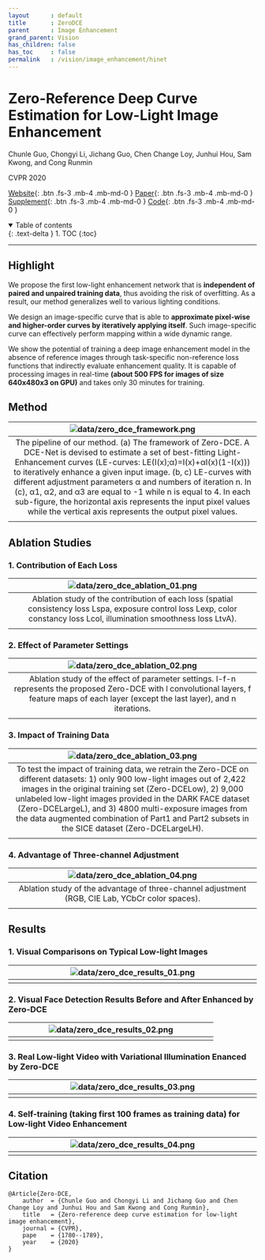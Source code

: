 ```yaml
---
layout      : default
title       : ZeroDCE
parent	    : Image Enhancement
grand_parent: Vision
has_children: false
has_toc     : false
permalink   : /vision/image_enhancement/hinet
---
```


# Zero-Reference Deep Curve Estimation for Low-Light Image Enhancement

Chunle Guo, Chongyi Li, Jichang Guo, Chen Change Loy, Junhui Hou, Sam Kwong,
and Cong Runmin

CVPR 2020

[Website](https://li-chongyi.github.io/Proj_Zero-DCE.html){: .btn .fs-3 .mb-4 .mb-md-0 }
[Paper](data/zero_dce.pdf){: .btn .fs-3 .mb-4 .mb-md-0 }
[Supplement](data/zero_dce_sup.pdf){: .btn .fs-3 .mb-4 .mb-md-0 }
[Code](https://github.com/Li-Chongyi/Zero-DCE){: .btn .fs-3 .mb-4 .mb-md-0 }

<details open markdown="block">
  <summary>Table of contents</summary>
  {: .text-delta }
  1. TOC
  {:toc}
</details>

---

## Highlight

We propose the first low-light enhancement network that is **independent of
paired and unpaired training data**, thus avoiding the risk of overfitting.
As a result, our method generalizes well to various lighting conditions.

We design an image-specific curve that is able to **approximate pixel-wise
and higher-order curves by iteratively applying itself**. Such image-specific
curve can effectively perform mapping within a wide dynamic range.

We show the potential of training a deep image enhancement model in the
absence of reference images through task-specific non-reference loss functions
that indirectly evaluate enhancement quality. It is capable of processing images
in real-time **(about 500 FPS for images of size 640x480x3 on GPU)** and takes
only 30 minutes for training.

## Method

|                                                                                                                                                                                                                                ![data/zero_dce_framework.png](data/zero_dce_framework.png)                                                                                                                                                                                                                                |
|:-------------------------------------------------------------------------------------------------------------------------------------------------------------------------------------------------------------------------------------------------------------------------------------------------------------------------------------------------------------------------------------------------------------------------------------------------------------------------------------------------------------------------:|
| The pipeline of our method. (a) The framework of Zero-DCE. A DCE-Net is devised to estimate a set of best-fitting Light-Enhancement curves (LE-curves: LE(I(x);α)=I(x)+αI(x)(1-I(x))) to iteratively enhance a given input image. (b, c) LE-curves with different adjustment parameters α and numbers of iteration n. In (c), α1, α2, and α3 are equal to -1 while n is equal to 4. In each sub-figure, the horizontal axis represents the input pixel values while the vertical axis represents the output pixel values. |
|                                                                                                                                                                                                                                                    <img width="800" />                                                                                                                                                                                                                                                    |

## Ablation Studies

### 1. Contribution of Each Loss

|                                                      ![data/zero_dce_ablation_01.png](data/zero_dce_ablation_01.png)                                                       |
|:--------------------------------------------------------------------------------------------------------------------------------------------------------------------------:|
| Ablation study of the contribution of each loss (spatial consistency loss Lspa, exposure control loss Lexp, color constancy loss Lcol, illumination smoothness loss LtvA). |
|                                                                            <img width="600" />                                                                             |

### 2. Effect of Parameter Settings

|                                                                 ![data/zero_dce_ablation_02.png](data/zero_dce_ablation_02.png)                                                                 |
|:-----------------------------------------------------------------------------------------------------------------------------------------------------------------------------------------------:|
| Ablation study of the effect of parameter settings. l-f-n represents the proposed Zero-DCE with l convolutional layers, f feature maps of each layer (except the last layer), and n iterations. |
|                                                                                       <img width="600" />                                                                                       |

### 3. Impact of Training Data

|                                                                                                                                                                         ![data/zero_dce_ablation_03.png](data/zero_dce_ablation_03.png)                                                                                                                                                                          |
|:----------------------------------------------------------------------------------------------------------------------------------------------------------------------------------------------------------------------------------------------------------------------------------------------------------------------------------------------------------------------------------------------------------------:|
| To test the impact of training data, we retrain the Zero-DCE on different datasets: 1) only 900 low-light images out of 2,422 images in the original training set (Zero-DCELow), 2) 9,000 unlabeled low-light images provided in the DARK FACE dataset (Zero-DCELargeL), and 3) 4800 multi-exposure images from the data augmented combination of Part1 and Part2 subsets in the SICE dataset (Zero-DCELargeLH). |
|                                                                                                                                                                                               <img width="600" />                                                                                                                                                                                                |

### 4. Advantage of Three-channel Adjustment

|                 ![data/zero_dce_ablation_04.png](data/zero_dce_ablation_04.png)                 |
|:-----------------------------------------------------------------------------------------------:|
| Ablation study of the advantage of three-channel adjustment (RGB, CIE Lab, YCbCr color spaces). |
|                                       <img width="600" />                                       |

## Results

### 1. Visual Comparisons on Typical Low-light Images

| ![data/zero_dce_results_01.png](data/zero_dce_results_01.png) |
|:-------------------------------------------------------------:|
|                      <img width="600" />                      |


### 2. Visual Face Detection Results Before and After Enhanced by Zero-DCE

| ![data/zero_dce_results_02.png](data/zero_dce_results_02.png) |
|:-------------------------------------------------------------:|
|                      <img width="400" />                      |

### 3. Real Low-light Video with Variational Illumination Enanced by Zero-DCE

| ![data/zero_dce_results_03.png](data/zero_dce_results_03.png) |
|:-------------------------------------------------------------:|
|                      <img width="600" />                      |

### 4. Self-training (taking first 100 frames as training data) for Low-light Video Enhancement

| ![data/zero_dce_results_04.png](data/zero_dce_results_04.png) |
|:-------------------------------------------------------------:|
|                      <img width="600" />                      |

## Citation

```text
@Article{Zero-DCE,
    author  = {Chunle Guo and Chongyi Li and Jichang Guo and Chen Change Loy and Junhui Hou and Sam Kwong and Cong Runmin},
    title   = {Zero-reference deep curve estimation for low-light image enhancement},
    journal = {CVPR},
    pape    = {1780--1789},
    year    = {2020}
}
```
